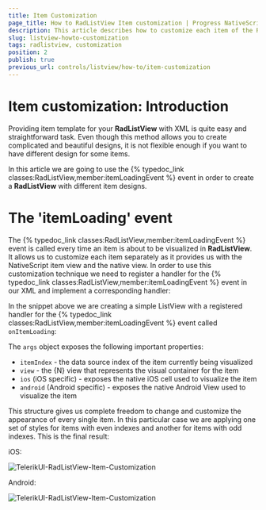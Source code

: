 ```yaml
---
title: Item Customization
page_title: How to RadListView Item customization | Progress NativeScript UI Documentation
description: This article describes how to customize each item of the RadListView.
slug: listview-howto-customization
tags: radlistview, customization
position: 2
publish: true
previous_url: controls/listview/how-to/item-customization
---
```

# Item customization: Introduction

Providing item template for your **RadListView** with XML is quite easy and straightforward task. Even though this method allows you to create complicated and beautiful designs, it is not flexible enough if you want to have different design for some items.

In this article we are going to use the {% typedoc_link classes:RadListView,member:itemLoadingEvent %} event in order to create a **RadListView** with different item designs.

# The 'itemLoading' event

The {% typedoc_link classes:RadListView,member:itemLoadingEvent %} event is called every time an item is about to be visualized in **RadListView**. It allows us to customize each item separately as it provides us with the NativeScript item view and the native view.
In order to use this customization technique we need to register a handler for the {% typedoc_link classes:RadListView,member:itemLoadingEvent %} event in our XML and implement a corresponding handler:

<snippet id='listview-item-loading-xml'/>

In the snippet above we are creating a simple ListView with a registered handler for the {% typedoc_link classes:RadListView,member:itemLoadingEvent %} event called `onItemLoading`:

<snippet id='listview-item-loading-model'/>

The `args` object exposes the following important properties:
- `itemIndex` - the data source index of the item currently being visualized
- `view` - the {N} view that represents the visual container for the item
- `ios` (iOS specific) - exposes the native iOS cell used to visualize the item
- `android` (Android specific) - exposes the native Android View used to visualize the item

This structure gives us complete freedom to change and customize the appearance of every single item. In this particular case we are applying one set of styles for items with even indexes and another for items with odd indexes. This is the final result:

iOS:

![TelerikUI-RadListView-Item-Customization](/controls/NativeScript/ListView/Images/item-loading-ios.png "iOS")

Android:

![TelerikUI-RadListView-Item-Customization](/controls/NativeScript/ListView/Images/item-loading-android.png "Android")
